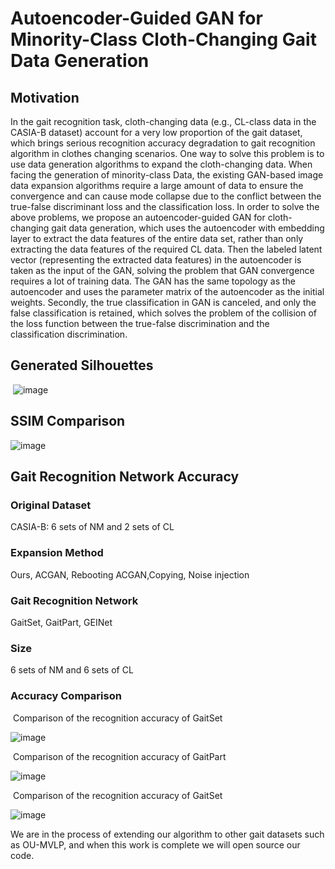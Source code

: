 
# **Autoencoder-Guided GAN for Minority-Class Cloth-Changing Gait Data Generation**

## Motivation

In the gait recognition task, cloth-changing data (e.g., CL-class data in the CASIA-B dataset) account for a very low proportion of the gait dataset, which brings serious recognition accuracy degradation to gait recognition algorithm in clothes changing scenarios. One way to solve this problem is to use data generation algorithms to expand the cloth-changing data. When facing the generation of minority-class Data, the existing GAN-based image data expansion algorithms require a large amount of data to ensure the convergence and can cause mode collapse due to the conflict between the true-false discriminant loss and the classification loss. In order to solve the above problems, we propose an autoencoder-guided GAN for cloth-changing gait data generation, which uses the autoencoder with embedding layer to extract the data features of the entire data set, rather than only extracting the data features of the required CL data. Then the labeled latent vector (representing the extracted data features) in the autoencoder is taken as the input of the GAN, solving the problem that GAN convergence requires a lot of training data. The GAN has the same topology as the autoencoder and uses the parameter matrix of the autoencoder as the initial weights. Secondly, the true classification in GAN is canceled, and only the false classification is retained, which solves the problem of the collision of the loss function between the true-false discrimination and the classification discrimination. 

## Generated Silhouettes

​                               ![image](https://github.com/sspBIT/Autoencoder-Guided-GAN-for-Minority-Class-Cloth-Changing-Gait-Data-Generation/blob/main/%E5%9B%BE%E7%89%871.svg)

## SSIM Comparison

![image](https://github.com/sspBIT/Autoencoder-Guided-GAN-for-Minority-Class-Cloth-Changing-Gait-Data-Generation/blob/main/SSIM.PNG)

## Gait Recognition Network Accuracy

### Original Dataset

CASIA-B: 6 sets of NM and 2 sets of CL

### Expansion Method

Ours, ACGAN, Rebooting ACGAN,Copying, Noise injection

### Gait Recognition Network

GaitSet, GaitPart, GEINet

### Size

6 sets of NM and 6 sets of CL

### Accuracy Comparison

​                                                                                                    Comparison of the recognition accuracy of GaitSet

![image](https://github.com/sspBIT/Autoencoder-Guided-GAN-for-Minority-Class-Cloth-Changing-Gait-Data-Generation/blob/main/%E6%8D%95%E8%8E%B7.PNG)



​                                                                                                     Comparison of the recognition accuracy of GaitPart

![image](https://github.com/sspBIT/Autoencoder-Guided-GAN-for-Minority-Class-Cloth-Changing-Gait-Data-Generation/blob/main/2.PNG)



​                                                                                                     Comparison of the recognition accuracy of GaitSet

![image](https://github.com/sspBIT/Autoencoder-Guided-GAN-for-Minority-Class-Cloth-Changing-Gait-Data-Generation/blob/main/3.PNG)



We are in the process of extending our algorithm to other gait datasets such as OU-MVLP, and when this work is complete we will open source our code.
